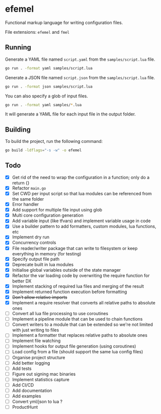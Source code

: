 # efemel

Functional markup language for writing configuration files.

File extensions: `efemel` and `fmel`

## Running

Generate a YAML file named `script.yaml` from the `samples/script.lua` file.

```bash
go run . -format yaml samples/script.lua
```

Generate a JSON file named `script.json` from the `samples/script.lua` file.

```bash
go run . -format json samples/script.lua
```

You can also specify a glob of input files.

```bash
go run . -format yaml samples/*.lua
```

It will generate a YAML file for each input file in the output folder.

## Building

To build the project, run the following command:

```bash
go build -ldflags="-s -w" -o efemel
```

## Todo

- [x] Get rid of the need to wrap the configuration in a function; only do a return {}
- [x] Refactor `main.go`
- [x] Set CWD per input script so that lua modules can be referenced from the same folder
- [x] Error handler
- [x] Add support for multiple file input using glob
- [x] Multi core configuration generation
- [x] Add variable input (like tfvars) and implement variable usage in code
- [x] Use a builder pattern to add formatters, custom modules, lua functions, etc
- [x] Implement dry run
- [x] Concurrency controls
- [x] File reader/writer package that can write to filesystem or keep everything in memory (for testing)
- [x] Specify output file path
- [x] Deprecate built in lua modules
- [x] Initialise global variables outside of the state manager
- [x] Refactor the var loading code by overwriting the require function for better DX
- [x] Implement stacking of required lua files and merging of the result
- [x] Implement returned function execution before formatting
- [x] ~~Don't allow relative imports~~
- [x] Implement a require resolver that converts all relative paths to absolute ones
- [ ] Convert all lua file processing to use coroutines
- [ ] Implement a pipeline module that can be used to chain functions
- [ ] Convert writers to a module that can be extended so we're not limited with just writing to files
- [ ] Implement a formatter that replaces relative paths to absolute ones
- [ ] Implement file watching
- [ ] Implement hooks for output file generation (using coroutines)
- [ ] Load config from a file (should support the same lua config files)
- [ ] Organise project structure
- [ ] Add better logging
- [ ] Add tests
- [ ] Figure out signing mac binaries
- [ ] Implement statistics capture
- [ ] Add CI/CD
- [ ] Add documentation
- [ ] Add examples
- [ ] Convert yml/json to lua ?
- [ ] ProductHunt
